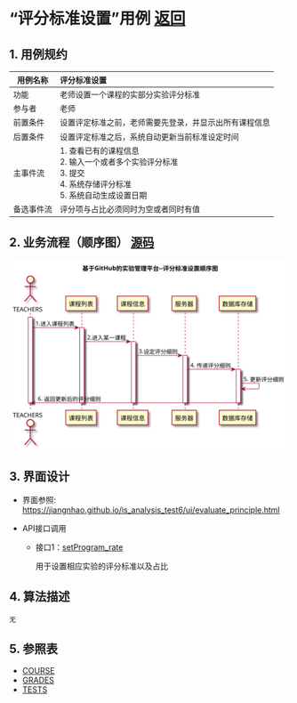 ﻿﻿<!-- markdownlint-disable MD033-->
<!-- 禁止MD033类型的警告 https://www.npmjs.com/package/markdownlint -->

# “评分标准设置”用例 [返回](../README.md)
## 1. 用例规约

|用例名称|评分标准设置|
|-------|:-------------|
|功能|老师设置一个课程的实部分实验评分标准|
|参与者|老师|
|前置条件|设置评定标准之前，老师需要先登录，并显示出所有课程信息|
|后置条件| 设置评定标准之后，系统自动更新当前标准设定时间|
|主事件流| 1. 查看已有的课程信息 <br/> 2. 输入一个或者多个实验评分标准  <br/> 3. 提交  <br/> 4. 系统存储评分标准<br/> 5. 系统自动生成设置日期|
|备选事件流|评分项与占比必须同时为空或者同时有值 <br/>|


## 2. 业务流程（顺序图） [源码](../src/sequenceEvaluate_principle.puml)
![sequence1](../sequenceEvaluate_principle.svg) 

    
## 3. 界面设计
- 界面参照: https://jiangnhao.github.io/is_analysis_test6/ui/evaluate_principle.html

- API接口调用

    - 接口1：[setProgram_rate](../接口/setProgram_rate.md)
        
        用于设置相应实验的评分标准以及占比
        
    
## 4. 算法描述
    无
    
## 5. 参照表

- [COURSE](../Database.md/#COURSE)
- [GRADES](../Database.md/#GRADES)
- [TESTS](../Database.md/#TESTS)

